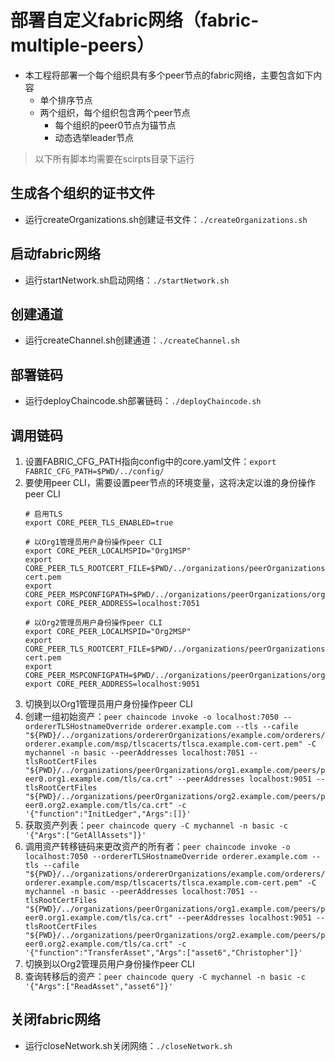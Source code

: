 # 部署自定义fabric网络（fabric-multiple-peers）
* 本工程将部署一个每个组织具有多个peer节点的fabric网络，主要包含如下内容
  * 单个排序节点
  * 两个组织，每个组织包含两个peer节点
    * 每个组织的peer0节点为锚节点
    * 动态选举leader节点

> 以下所有脚本均需要在scirpts目录下运行

## 生成各个组织的证书文件
* 运行createOrganizations.sh创建证书文件：`./createOrganizations.sh`

## 启动fabric网络
* 运行startNetwork.sh启动网络：`./startNetwork.sh`

## 创建通道
* 运行createChannel.sh创建通道：`./createChannel.sh`

## 部署链码
* 运行deployChaincode.sh部署链码：`./deployChaincode.sh`

## 调用链码
1. 设置FABRIC_CFG_PATH指向config中的core.yaml文件：`export FABRIC_CFG_PATH=$PWD/../config/`
2. 要使用peer CLI，需要设置peer节点的环境变量，这将决定以谁的身份操作peer CLI
    ```shell
    # 启用TLS
    export CORE_PEER_TLS_ENABLED=true

    # 以Org1管理员用户身份操作peer CLI
    export CORE_PEER_LOCALMSPID="Org1MSP"
    export CORE_PEER_TLS_ROOTCERT_FILE=$PWD/../organizations/peerOrganizations/org1.example.com/tlsca/tlsca.org1.example.com-cert.pem
    export CORE_PEER_MSPCONFIGPATH=$PWD/../organizations/peerOrganizations/org1.example.com/users/Admin@org1.example.com/msp
    export CORE_PEER_ADDRESS=localhost:7051
    
    # 以Org2管理员用户身份操作peer CLI
    export CORE_PEER_LOCALMSPID="Org2MSP"
    export CORE_PEER_TLS_ROOTCERT_FILE=$PWD/../organizations/peerOrganizations/org2.example.com/tlsca/tlsca.org2.example.com-cert.pem
    export CORE_PEER_MSPCONFIGPATH=$PWD/../organizations/peerOrganizations/org2.example.com/users/Admin@org2.example.com/msp
    export CORE_PEER_ADDRESS=localhost:9051
    ```
3. 切换到以Org1管理员用户身份操作peer CLI
4. 创建一组初始资产：`peer chaincode invoke -o localhost:7050 --ordererTLSHostnameOverride orderer.example.com --tls --cafile "${PWD}/../organizations/ordererOrganizations/example.com/orderers/orderer.example.com/msp/tlscacerts/tlsca.example.com-cert.pem" -C mychannel -n basic --peerAddresses localhost:7051 --tlsRootCertFiles "${PWD}/../organizations/peerOrganizations/org1.example.com/peers/peer0.org1.example.com/tls/ca.crt" --peerAddresses localhost:9051 --tlsRootCertFiles "${PWD}/../organizations/peerOrganizations/org2.example.com/peers/peer0.org2.example.com/tls/ca.crt" -c '{"function":"InitLedger","Args":[]}'`
5. 获取资产列表：`peer chaincode query -C mychannel -n basic -c '{"Args":["GetAllAssets"]}'`
6. 调用资产转移链码来更改资产的所有者：`peer chaincode invoke -o localhost:7050 --ordererTLSHostnameOverride orderer.example.com --tls --cafile "${PWD}/../organizations/ordererOrganizations/example.com/orderers/orderer.example.com/msp/tlscacerts/tlsca.example.com-cert.pem" -C mychannel -n basic --peerAddresses localhost:7051 --tlsRootCertFiles "${PWD}/../organizations/peerOrganizations/org1.example.com/peers/peer0.org1.example.com/tls/ca.crt" --peerAddresses localhost:9051 --tlsRootCertFiles "${PWD}/../organizations/peerOrganizations/org2.example.com/peers/peer0.org2.example.com/tls/ca.crt" -c '{"function":"TransferAsset","Args":["asset6","Christopher"]}'`
7. 切换到以Org2管理员用户身份操作peer CLI
8. 查询转移后的资产：`peer chaincode query -C mychannel -n basic -c '{"Args":["ReadAsset","asset6"]}'`

## 关闭fabric网络
* 运行closeNetwork.sh关闭网络：`./closeNetwork.sh`